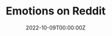 ---
title: Emotions on Reddit
summary: 'Emotion classification on Reddit comments using BERT-base finetuned on GoEmotions dataset. Studied relationships between emotions expressed and upvotes given.'
date: '2022-10-09T00:00:00Z'

# Optional external URL for project (replaces project detail page).
external_link: 'https://github.com/ShriyaA/reddit-emotions'

image:
  caption: Photo from Unsplash
  focal_point: Smart

#links:
# - icon: twitter
#    icon_pack: fab
#    name: Follow
#    url: https://twitter.com/georgecushen
url_code: ''
url_pdf: ''
url_slides: ''
url_video: ''

# Slides (optional).
#   Associate this project with Markdown slides.
#   Simply enter your slide deck's filename without extension.
#   E.g. `slides = "example-slides"` references `content/slides/example-slides.md`.
#   Otherwise, set `slides = ""`.
# slides: example
---